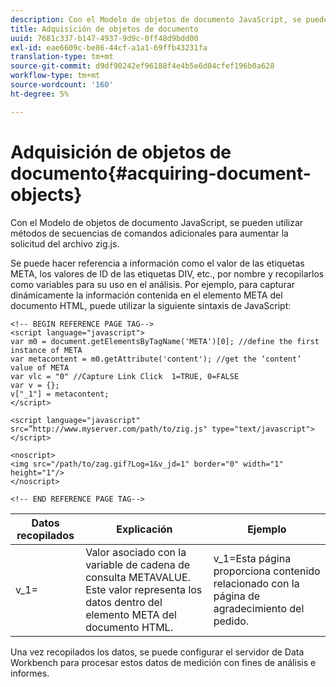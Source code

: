 ```yaml
---
description: Con el Modelo de objetos de documento JavaScript, se pueden utilizar métodos de secuencias de comandos adicionales para aumentar la solicitud del archivo zig.js.
title: Adquisición de objetos de documento
uuid: 7681c337-b147-4937-9d9c-0ff48d9bdd00
exl-id: eae6609c-be86-44cf-a1a1-69ffb43231fa
translation-type: tm+mt
source-git-commit: d9df90242ef96188f4e4b5e6d04cfef196b0a628
workflow-type: tm+mt
source-wordcount: '160'
ht-degree: 5%

---
```


# Adquisición de objetos de documento{#acquiring-document-objects}

Con el Modelo de objetos de documento JavaScript, se pueden utilizar métodos de secuencias de comandos adicionales para aumentar la solicitud del archivo zig.js.

Se puede hacer referencia a información como el valor de las etiquetas META, los valores de ID de las etiquetas DIV, etc., por nombre y recopilarlos como variables para su uso en el análisis. Por ejemplo, para capturar dinámicamente la información contenida en el elemento META del documento HTML, puede utilizar la siguiente sintaxis de JavaScript:

```
<!-- BEGIN REFERENCE PAGE TAG--> 
<script language="javascript"> 
var m0 = document.getElementsByTagName('META')[0]; //define the first instance of META 
var metacontent = m0.getAttribute('content'); //get the ‘content’ value of META 
var vlc = "0" //Capture Link Click  1=TRUE, 0=FALSE 
var v = {}; 
v["_1"] = metacontent; 
</script> 
 
<script language="javascript" src=”http://www.myserver.com/path/to/zig.js" type="text/javascript"></script> 
 
<noscript> 
<img src="/path/to/zag.gif?Log=1&v_jd=1" border="0" width="1" height="1"/> 
</noscript> 
 
<!-- END REFERENCE PAGE TAG-->
```

| Datos recopilados | Explicación | Ejemplo |
|---|---|---|
| v_1= | Valor asociado con la variable de cadena de consulta METAVALUE. Este valor representa los datos dentro del elemento META del documento HTML. | v_1=Esta página proporciona contenido relacionado con la página de agradecimiento del pedido. |

Una vez recopilados los datos, se puede configurar el servidor de Data Workbench para procesar estos datos de medición con fines de análisis e informes.
